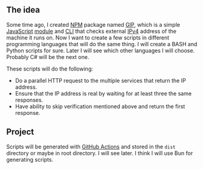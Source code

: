 ## The idea

Some time ago, I created [NPM](https://docs.npmjs.com/about-npm) package named [GIP](https://www.npmjs.com/package/gip), which is a simple [JavaScript](https://simple.wikipedia.org/wiki/JavaScript) [module](https://developer.mozilla.org/en-US/docs/Web/JavaScript/Guide/Modules) and [CLI](https://en.wikipedia.org/wiki/Command-line_interface) that checks external [IPv4](https://en.wikipedia.org/wiki/IPv4) address of the machine it runs on. Now I want to create a few scripts in different programming languages that will do the same thing. I will create a BASH and Python scripts for sure. Later I will see which other languages I will choose. Probably C# will be the next one.

These scripts will do the following:

- Do a parallel HTTP request to the multiple services that return the IP address.
- Ensure that the IP address is real by waiting for at least three the same responses.
- Have ability to skip verification mentioned above and return the first response.

## Project

Scripts will be generated with [GitHub Actions](https://docs.github.com/en/actions/about-github-actions/understanding-github-actions) and stored in the `dist` directory or maybe in root directory. I will see later.
I think I will use Bun for generating scripts.
